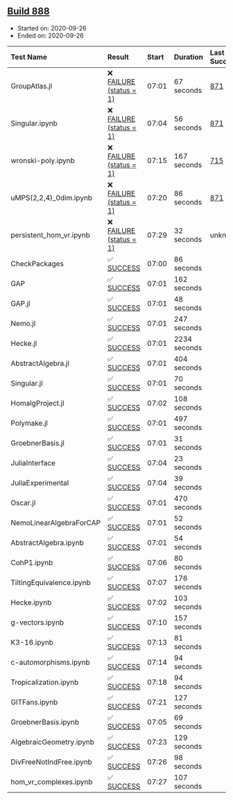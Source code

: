 ## [Build 888](https://oscarci.mathematik.uni-kl.de/job/oscar-stable/888/)

* Started on: 2020-09-26
* Ended on: 2020-09-26

| Test Name    | Result | Start | Duration | Last Success | First Failure |
|:-------------|:-------|:------|:---------|:-------------|:--------------|
| GroupAtlas.jl | ❌ [FAILURE (status = 1)](https://oscarci.mathematik.uni-kl.de/job/oscar-stable/888/artifact/logs/build-888/GroupAtlas.jl.log) | 07:01 | 67 seconds | [871](https://oscarci.mathematik.uni-kl.de/job/oscar-stable/871/) | [872](https://oscarci.mathematik.uni-kl.de/job/oscar-stable/872/) |
| Singular.ipynb | ❌ [FAILURE (status = 1)](https://oscarci.mathematik.uni-kl.de/job/oscar-stable/888/artifact/logs/build-888/Singular.ipynb.log) | 07:04 | 56 seconds | [871](https://oscarci.mathematik.uni-kl.de/job/oscar-stable/871/) | [872](https://oscarci.mathematik.uni-kl.de/job/oscar-stable/872/) |
| wronski-poly.ipynb | ❌ [FAILURE (status = 1)](https://oscarci.mathematik.uni-kl.de/job/oscar-stable/888/artifact/logs/build-888/wronski-poly.ipynb.log) | 07:15 | 167 seconds | [715](https://oscarci.mathematik.uni-kl.de/job/oscar-stable/715/) | [716](https://oscarci.mathematik.uni-kl.de/job/oscar-stable/716/) |
| uMPS(2,2,4)_0dim.ipynb | ❌ [FAILURE (status = 1)](https://oscarci.mathematik.uni-kl.de/job/oscar-stable/888/artifact/logs/build-888/uMPS-2-2-4-_0dim.ipynb.log) | 07:20 | 86 seconds | [871](https://oscarci.mathematik.uni-kl.de/job/oscar-stable/871/) | [872](https://oscarci.mathematik.uni-kl.de/job/oscar-stable/872/) |
| persistent_hom_vr.ipynb | ❌ [FAILURE (status = 1)](https://oscarci.mathematik.uni-kl.de/job/oscar-stable/888/artifact/logs/build-888/persistent_hom_vr.ipynb.log) | 07:29 | 32 seconds | unknown | unknown |
| CheckPackages | ✅ [SUCCESS](https://oscarci.mathematik.uni-kl.de/job/oscar-stable/888/artifact/logs/build-888/CheckPackages.log) | 07:00 | 86 seconds |  |  |
| GAP | ✅ [SUCCESS](https://oscarci.mathematik.uni-kl.de/job/oscar-stable/888/artifact/logs/build-888/GAP.log) | 07:01 | 162 seconds |  |  |
| GAP.jl | ✅ [SUCCESS](https://oscarci.mathematik.uni-kl.de/job/oscar-stable/888/artifact/logs/build-888/GAP.jl.log) | 07:01 | 48 seconds |  |  |
| Nemo.jl | ✅ [SUCCESS](https://oscarci.mathematik.uni-kl.de/job/oscar-stable/888/artifact/logs/build-888/Nemo.jl.log) | 07:01 | 247 seconds |  |  |
| Hecke.jl | ✅ [SUCCESS](https://oscarci.mathematik.uni-kl.de/job/oscar-stable/888/artifact/logs/build-888/Hecke.jl.log) | 07:01 | 2234 seconds |  |  |
| AbstractAlgebra.jl | ✅ [SUCCESS](https://oscarci.mathematik.uni-kl.de/job/oscar-stable/888/artifact/logs/build-888/AbstractAlgebra.jl.log) | 07:01 | 404 seconds |  |  |
| Singular.jl | ✅ [SUCCESS](https://oscarci.mathematik.uni-kl.de/job/oscar-stable/888/artifact/logs/build-888/Singular.jl.log) | 07:01 | 70 seconds |  |  |
| HomalgProject.jl | ✅ [SUCCESS](https://oscarci.mathematik.uni-kl.de/job/oscar-stable/888/artifact/logs/build-888/HomalgProject.jl.log) | 07:02 | 108 seconds |  |  |
| Polymake.jl | ✅ [SUCCESS](https://oscarci.mathematik.uni-kl.de/job/oscar-stable/888/artifact/logs/build-888/Polymake.jl.log) | 07:01 | 497 seconds |  |  |
| GroebnerBasis.jl | ✅ [SUCCESS](https://oscarci.mathematik.uni-kl.de/job/oscar-stable/888/artifact/logs/build-888/GroebnerBasis.jl.log) | 07:01 | 31 seconds |  |  |
| JuliaInterface | ✅ [SUCCESS](https://oscarci.mathematik.uni-kl.de/job/oscar-stable/888/artifact/logs/build-888/JuliaInterface.log) | 07:04 | 23 seconds |  |  |
| JuliaExperimental | ✅ [SUCCESS](https://oscarci.mathematik.uni-kl.de/job/oscar-stable/888/artifact/logs/build-888/JuliaExperimental.log) | 07:04 | 39 seconds |  |  |
| Oscar.jl | ✅ [SUCCESS](https://oscarci.mathematik.uni-kl.de/job/oscar-stable/888/artifact/logs/build-888/Oscar.jl.log) | 07:01 | 470 seconds |  |  |
| NemoLinearAlgebraForCAP | ✅ [SUCCESS](https://oscarci.mathematik.uni-kl.de/job/oscar-stable/888/artifact/logs/build-888/NemoLinearAlgebraForCAP.log) | 07:01 | 52 seconds |  |  |
| AbstractAlgebra.ipynb | ✅ [SUCCESS](https://oscarci.mathematik.uni-kl.de/job/oscar-stable/888/artifact/logs/build-888/AbstractAlgebra.ipynb.log) | 07:01 | 54 seconds |  |  |
| CohP1.ipynb | ✅ [SUCCESS](https://oscarci.mathematik.uni-kl.de/job/oscar-stable/888/artifact/logs/build-888/CohP1.ipynb.log) | 07:06 | 80 seconds |  |  |
| TiltingEquivalence.ipynb | ✅ [SUCCESS](https://oscarci.mathematik.uni-kl.de/job/oscar-stable/888/artifact/logs/build-888/TiltingEquivalence.ipynb.log) | 07:07 | 176 seconds |  |  |
| Hecke.ipynb | ✅ [SUCCESS](https://oscarci.mathematik.uni-kl.de/job/oscar-stable/888/artifact/logs/build-888/Hecke.ipynb.log) | 07:02 | 103 seconds |  |  |
| g-vectors.ipynb | ✅ [SUCCESS](https://oscarci.mathematik.uni-kl.de/job/oscar-stable/888/artifact/logs/build-888/g-vectors.ipynb.log) | 07:10 | 157 seconds |  |  |
| K3-16.ipynb | ✅ [SUCCESS](https://oscarci.mathematik.uni-kl.de/job/oscar-stable/888/artifact/logs/build-888/K3-16.ipynb.log) | 07:13 | 81 seconds |  |  |
| c-automorphisms.ipynb | ✅ [SUCCESS](https://oscarci.mathematik.uni-kl.de/job/oscar-stable/888/artifact/logs/build-888/c-automorphisms.ipynb.log) | 07:14 | 94 seconds |  |  |
| Tropicalization.ipynb | ✅ [SUCCESS](https://oscarci.mathematik.uni-kl.de/job/oscar-stable/888/artifact/logs/build-888/Tropicalization.ipynb.log) | 07:18 | 94 seconds |  |  |
| GITFans.ipynb | ✅ [SUCCESS](https://oscarci.mathematik.uni-kl.de/job/oscar-stable/888/artifact/logs/build-888/GITFans.ipynb.log) | 07:21 | 127 seconds |  |  |
| GroebnerBasis.ipynb | ✅ [SUCCESS](https://oscarci.mathematik.uni-kl.de/job/oscar-stable/888/artifact/logs/build-888/GroebnerBasis.ipynb.log) | 07:05 | 69 seconds |  |  |
| AlgebraicGeometry.ipynb | ✅ [SUCCESS](https://oscarci.mathematik.uni-kl.de/job/oscar-stable/888/artifact/logs/build-888/AlgebraicGeometry.ipynb.log) | 07:23 | 129 seconds |  |  |
| DivFreeNotIndFree.ipynb | ✅ [SUCCESS](https://oscarci.mathematik.uni-kl.de/job/oscar-stable/888/artifact/logs/build-888/DivFreeNotIndFree.ipynb.log) | 07:26 | 98 seconds |  |  |
| hom_vr_complexes.ipynb | ✅ [SUCCESS](https://oscarci.mathematik.uni-kl.de/job/oscar-stable/888/artifact/logs/build-888/hom_vr_complexes.ipynb.log) | 07:27 | 107 seconds |  |  |
